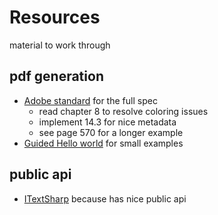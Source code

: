 # Resources
material to work through

## pdf generation
- [Adobe standard](https://www.adobe.com/content/dam/acom/en/devnet/pdf/pdfs/PDF32000_2008.pdf) for the full spec
    - read chapter 8 to resolve coloring issues
    - implement 14.3 for nice metadata
    - see page 570 for a longer example
- [Guided Hello world](https://blog.idrsolutions.com/2013/01/understanding-the-pdf-file-format-overview/#helloworld) for small examples

## public api
- [ITextSharp](https://www.mikesdotnetting.com/article/80/create-pdfs-in-asp-net-getting-started-with-itextsharp) because has nice public api
